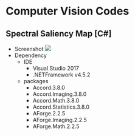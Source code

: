 Computer Vision Codes
=====================

Spectral Saliency Map [C#]
--------------------------
* Screenshot
  <img src="https://user-images.githubusercontent.com/4735754/61182563-34915b00-a670-11e9-8175-e7c119ef2f2b.png">
* Dependency
  * IDE
    * Visual Studio 2017
    * .NETFramework v4.5.2
  * packages
    * Accord.3.8.0
    * Accord.Imaging.3.8.0
    * Accord.Math.3.8.0
    * Accord.Statistics.3.8.0
    * AForge.2.2.5
    * AForge.Imaging.2.2.5
    * AForge.Math.2.2.5
